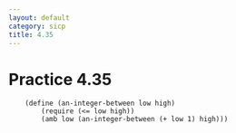 ```yaml
---
layout: default
category: sicp
title: 4.35
---
```


# Practice 4.35

		(define (an-integer-between low high)
			(require (<= low high))
			(amb low (an-integer-between (+ low 1) high)))
